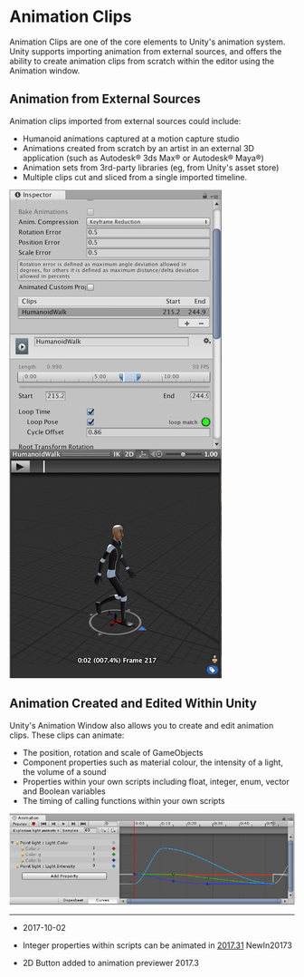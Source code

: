 Animation Clips
====================

Animation Clips are one of the core elements to Unity's animation system. Unity supports importing animation from external sources, and offers the ability to create animation clips from scratch within the editor using the Animation window.

Animation from External Sources
-------------------------------

Animation clips imported from external sources could include:

* Humanoid animations captured at a motion capture studio
* Animations created from scratch by an artist in an external 3D application (such as Autodesk® 3ds Max® or Autodesk® Maya®)
* Animation sets from 3rd-party libraries (eg, from Unity's asset store)
* Multiple clips cut and sliced from a single imported timeline.

![An example of an imported animation clip, viewed in Unity's Inspector window](../uploads/Main/AnimationClipInspector.jpg) 

Animation Created and Edited Within Unity
------------------------------------------

Unity's Animation Window also allows you to create and edit animation clips. These clips can animate:

* The position, rotation and scale of GameObjects
* Component properties such as material colour, the intensity of a light, the volume of a sound
* Properties within your own scripts including float, integer, enum, vector and Boolean variables
* The timing of calling functions within your own scripts

![An example of Unity's Animation window being used to animate parameters of a component - in this case, the intensity and range of a point light](../uploads/Main/AnimationViewSimpleParameters.png) 

---

* <span class="page-edit">2017-10-02  <!-- include IncludeTextAmendPageSomeEdit --></span>

* <span class="page-history">Integer properties within scripts can be animated in [2017.31](https://docs.unity3d.com/2017.3/Documentation/Manual/30_search.html?q=newin20173) <span class="search-words">NewIn20173</span></span>
* <span class="page-history">2D Button added to animation previewer 2017.3</span> 
